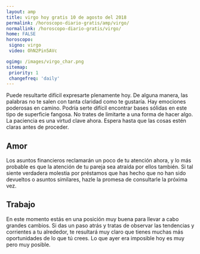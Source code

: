 ```yaml
---
layout: amp
title: virgo hoy gratis 10 de agosto del 2018 
permalink: /horoscopo-diario-gratis/amp/virgo/
normallink: /horoscopo-diario-gratis/virgo/
home: FALSE
horoscopo:
 signo: virgo
 video: OhN2Pin5AVc

ogimg: /images/virgo_char.png
sitemap:
 priority: 1
 changefreq: 'daily'
---
```



Puede resultarte difícil expresarte plenamente hoy. De alguna manera, las palabras no te salen con tanta claridad como te gustaría. Hay emociones poderosas en camino. Podría serte difícil encontrar bases sólidas en este tipo de superficie fangosa. No trates de limitarte a una forma de hacer algo. La paciencia es una virtud clave ahora. Espera hasta que las cosas estén claras antes de proceder.

## Amor

Los asuntos financieros reclamarán un poco de tu atención ahora, y lo más probable es que la atención de tu pareja sea atraída por ellos también. Si tal siente verdadera molestia por préstamos que has hecho que no han sido devueltos o asuntos similares, hazle la promesa de consultarle la próxima vez.

## Trabajo

En este momento estás en una posición muy buena para llevar a cabo grandes cambios. Si das un paso atrás y tratas de observar las tendencias y corrientes a tu alrededor, te resultará muy claro que tienes muchas más oportunidades de lo que tú crees. Lo que ayer era imposible hoy es muy pero muy posible.
